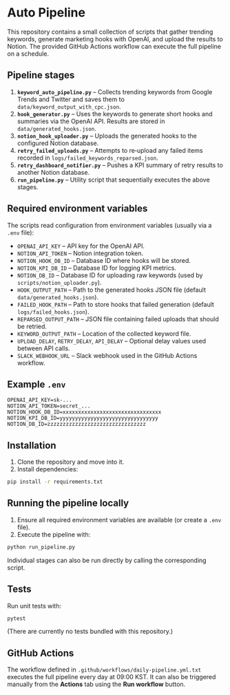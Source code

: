 # Auto Pipeline

This repository contains a small collection of scripts that gather trending keywords, generate marketing hooks with OpenAI, and upload the results to Notion. The provided GitHub Actions workflow can execute the full pipeline on a schedule.

## Pipeline stages

1. **`keyword_auto_pipeline.py`** – Collects trending keywords from Google Trends and Twitter and saves them to `data/keyword_output_with_cpc.json`.
2. **`hook_generator.py`** – Uses the keywords to generate short hooks and summaries via the OpenAI API. Results are stored in `data/generated_hooks.json`.
3. **`notion_hook_uploader.py`** – Uploads the generated hooks to the configured Notion database.
4. **`retry_failed_uploads.py`** – Attempts to re‑upload any failed items recorded in `logs/failed_keywords_reparsed.json`.
5. **`retry_dashboard_notifier.py`** – Pushes a KPI summary of retry results to another Notion database.
6. **`run_pipeline.py`** – Utility script that sequentially executes the above stages.

## Required environment variables

The scripts read configuration from environment variables (usually via a `.env` file):

- `OPENAI_API_KEY` – API key for the OpenAI API.
- `NOTION_API_TOKEN` – Notion integration token.
- `NOTION_HOOK_DB_ID` – Database ID where hooks will be stored.
- `NOTION_KPI_DB_ID` – Database ID for logging KPI metrics.
- `NOTION_DB_ID` – Database ID for uploading raw keywords (used by `scripts/notion_uploader.py`).
- `HOOK_OUTPUT_PATH` – Path to the generated hooks JSON file (default `data/generated_hooks.json`).
- `FAILED_HOOK_PATH` – Path to store hooks that failed generation (default `logs/failed_hooks.json`).
- `REPARSED_OUTPUT_PATH` – JSON file containing failed uploads that should be retried.
- `KEYWORD_OUTPUT_PATH` – Location of the collected keyword file.
- `UPLOAD_DELAY`, `RETRY_DELAY`, `API_DELAY` – Optional delay values used between API calls.
- `SLACK_WEBHOOK_URL` – Slack webhook used in the GitHub Actions workflow.

## Example `.env`

```env
OPENAI_API_KEY=sk-...
NOTION_API_TOKEN=secret_...
NOTION_HOOK_DB_ID=xxxxxxxxxxxxxxxxxxxxxxxxxxxxxxxx
NOTION_KPI_DB_ID=yyyyyyyyyyyyyyyyyyyyyyyyyyyyyyyy
NOTION_DB_ID=zzzzzzzzzzzzzzzzzzzzzzzzzzzzzzzz
```

## Installation

1. Clone the repository and move into it.
2. Install dependencies:

```bash
pip install -r requirements.txt
```

## Running the pipeline locally

1. Ensure all required environment variables are available (or create a `.env` file).
2. Execute the pipeline with:

```bash
python run_pipeline.py
```

Individual stages can also be run directly by calling the corresponding script.

## Tests

Run unit tests with:

```bash
pytest
```

(There are currently no tests bundled with this repository.)

## GitHub Actions

The workflow defined in `.github/workflows/daily-pipeline.yml.txt` executes the full pipeline every day at 09:00 KST. It can also be triggered manually from the **Actions** tab using the **Run workflow** button.

